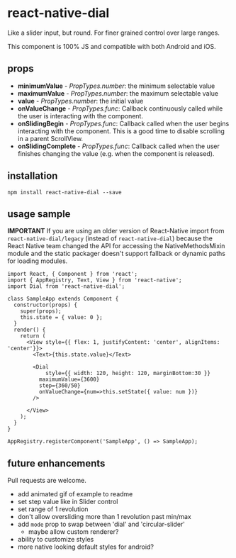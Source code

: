 # react-native-dial

Like a slider input, but round. For finer grained control over large ranges.

This component is 100% JS and compatible with both Android and iOS.

## props

* **minimumValue** - *PropTypes.number*: the minimum selectable value
* **maximumValue** -  *PropTypes.number*: the maximum selectable value
* **value** - *PropTypes.number*: the initial value
* **onValueChange** - *PropTypes.func*:
  Callback continuously called while the user is interacting with the component.
* **onSlidingBegin** - *PropTypes.func*:
  Callback called when the user begins interacting with the component. This is a
  good time to disable scrolling in a parent ScrollView.
* **onSlidingComplete** - *PropTypes.func*:
  Callback called when the user finishes changing the value (e.g. when the component is released).

## installation

`npm install react-native-dial --save`


## usage sample

**IMPORTANT** If you are using an older version of React-Native import from `react-native-dial/legacy` (instead of `react-native-dial`) because the React Native team changed the API for accessing the NativeMethodsMixin module and the static packager doesn't support fallback or dynamic paths for loading modules.

```
import React, { Component } from 'react';
import { AppRegistry, Text, View } from 'react-native';
import Dial from 'react-native-dial';

class SampleApp extends Component {
  constructor(props) {
    super(props);
    this.state = { value: 0 };
  }
  render() {
    return (
      <View style={{ flex: 1, justifyContent: 'center', alignItems: 'center'}}>
        <Text>{this.state.value}</Text>

      	<Dial
      		style={{ width: 120, height: 120, marginBottom:30 }}
          maximumValue={3600}
          step={360/50}
          onValueChange={num=>this.setState({ value: num })}
      	/>

      </View>
    );
  }
}

AppRegistry.registerComponent('SampleApp', () => SampleApp);
```

## future enhancements

Pull requests are welcome.

* add animated gif of example to readme
* set step value like in Slider control
* set range of 1 revolution
* don't allow oversliding more than 1 revolution past min/max
* add `mode` prop to swap between 'dial' and 'circular-slider'
  * maybe allow custom renderer?
* ability to customize styles
* more native looking default styles for android?
